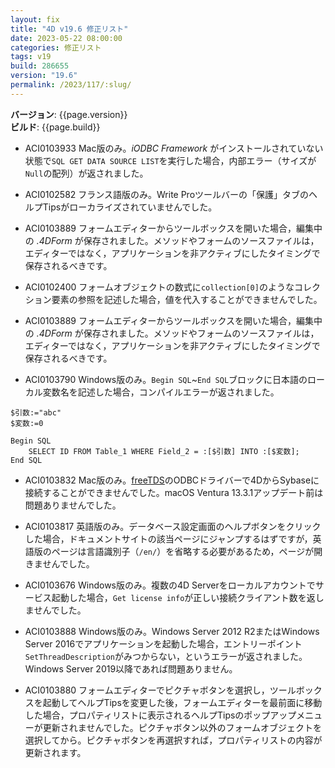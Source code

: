 ```yaml
---
layout: fix
title: "4D v19.6 修正リスト"
date: 2023-05-22 08:00:00
categories: 修正リスト
tags: v19
build: 286655
version: "19.6"
permalink: /2023/117/:slug/
---
```


**バージョン**: {{page.version}}  
**ビルド**: {{page.build}} 

* ACI0103933 Mac版のみ。*iODBC Framework* がインストールされていない状態で`SQL GET DATA SOURCE LIST`を実行した場合，内部エラー（サイズが`Null`の配列）が返されました。

* ACI0102582 フランス語版のみ。Write Proツールバーの「保護」タブのヘルプTipsがローカライズされていませんでした。

* ACI0103889 フォームエディターからツールボックスを開いた場合，編集中の *.4DForm* が保存されました。メソッドやフォームのソースファイルは，エディターではなく，アプリケーションを非アクティブにしたタイミングで保存されるべきです。

* ACI0102400 フォームオブジェクトの数式に`collection[0]`のようなコレクション要素の参照を記述した場合，値を代入することができませんでした。
 
* ACI0103889 フォームエディターからツールボックスを開いた場合，編集中の *.4DForm* が保存されました。メソッドやフォームのソースファイルは，エディターではなく，アプリケーションを非アクティブにしたタイミングで保存されるべきです。

* ACI0103790 Windows版のみ。`Begin SQL`~`End SQL`ブロックに日本語のローカル変数名を記述した場合，コンパイルエラーが返されました。

```4d
$引数:="abc"
$変数:=0

Begin SQL
    SELECT ID FROM Table_1 WHERE Field_2 = :[$引数] INTO :[$変数];
End SQL
```

* ACI0103832 Mac版のみ。[freeTDS](https://www.freetds.org/)のODBCドライバーで4DからSybaseに接続することができませんでした。macOS Ventura 13.3.1アップデート前は問題ありませんでした。

* ACI0103817 英語版のみ。データベース設定画面のヘルプボタンをクリックした場合，ドキュメントサイトの該当ページにジャンプするはずですが，英語版のページは言語識別子（`/en/`）を省略する必要があるため，ページが開きませんでした。

* ACI0103676 Windows版のみ。複数の4D Serverをローカルアカウントでサービス起動した場合，`Get license info`が正しい接続クライアント数を返しませんでした。
 
* ACI0103888 Windows版のみ。Windows Server 2012 R2またはWindows Server 2016でアプリケーションを起動した場合，エントリーポイント`SetThreadDescription`がみつからない，というエラーが返されました。Windows Server 2019以降であれば問題ありません。

* ACI0103880 フォームエディターでピクチャボタンを選択し，ツールボックスを起動してヘルプTipsを変更した後，フォームエディターを最前面に移動した場合，プロパティリストに表示されるヘルプTipsのポップアップメニューが更新されませんでした。ピクチャボタン以外のフォームオブジェクトを選択してから。ピクチャボタンを再選択すれば，プロパティリストの内容が更新されます。
